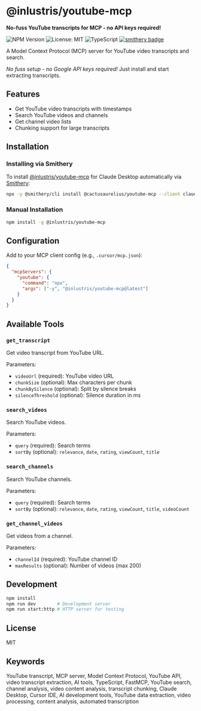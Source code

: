 # @inlustris/youtube-mcp

**No-fuss YouTube transcripts for MCP - no API keys required!**

![NPM Version](https://img.shields.io/npm/v/@inlustris/youtube-mcp)
![License: MIT](https://img.shields.io/badge/License-MIT-blue.svg)
![TypeScript](https://img.shields.io/badge/TypeScript-5.0+-3178C6)
[![smithery badge](https://smithery.ai/badge/@cactusaurelius/youtube-mcp)](https://smithery.ai/server/@cactusaurelius/youtube-mcp)

A Model Context Protocol (MCP) server for YouTube video transcripts and search.

*No fuss setup - no Google API keys required!* Just install and start extracting transcripts.

## Features

- Get YouTube video transcripts with timestamps
- Search YouTube videos and channels
- Get channel video lists
- Chunking support for large transcripts

## Installation

### Installing via Smithery

To install [@inlustris/youtube-mcp](https://npmjs.com/package/@inlustris/youtube-mcp) for Claude Desktop automatically via [Smithery](https://smithery.ai/server/@cactusaurelius/youtube-mcp):

```bash
npx -y @smithery/cli install @cactusaurelius/youtube-mcp --client claude
```

### Manual Installation
```bash
npm install -g @inlustris/youtube-mcp
```

## Configuration

Add to your MCP client config (e.g., `.cursor/mcp.json`):

```json
{
  "mcpServers": {
    "youtube": {
      "command": "npx",
      "args": ["-y", "@inlustris/youtube-mcp@latest"]
    }
  }
}
```

## Available Tools

### `get_transcript`
Get video transcript from YouTube URL.

Parameters:
- `videoUrl` (required): YouTube video URL
- `chunkSize` (optional): Max characters per chunk
- `chunkBySilence` (optional): Split by silence breaks
- `silenceThreshold` (optional): Silence duration in ms

### `search_videos`
Search YouTube videos.

Parameters:
- `query` (required): Search terms
- `sortBy` (optional): `relevance`, `date`, `rating`, `viewCount`, `title`

### `search_channels`
Search YouTube channels.

Parameters:
- `query` (required): Search terms
- `sortBy` (optional): `relevance`, `date`, `rating`, `viewCount`, `title`, `videoCount`

### `get_channel_videos`
Get videos from a channel.

Parameters:
- `channelId` (required): YouTube channel ID
- `maxResults` (optional): Number of videos (max 200)

## Development

```bash
npm install
npm run dev        # Development server
npm run start:http # HTTP server for testing
```

## License

MIT

## Keywords

YouTube transcript, MCP server, Model Context Protocol, YouTube API, video transcript extraction, AI tools, TypeScript, FastMCP, YouTube search, channel analysis, video content analysis, transcript chunking, Claude Desktop, Cursor IDE, AI development tools, YouTube data extraction, video processing, content analysis, automated transcription
